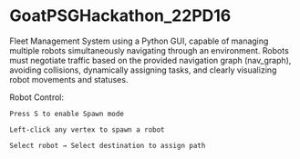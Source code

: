 # GoatPSGHackathon_22PD16
 Fleet Management System using a Python GUI,  capable of managing multiple robots simultaneously navigating through an environment. Robots  must negotiate traffic based on the provided navigation graph (nav_graph), avoiding collisions,  dynamically assigning tasks, and clearly visualizing robot movements and statuses.

Robot Control:
  
    Press S to enable Spawn mode
    
    Left-click any vertex to spawn a robot
    
    Select robot → Select destination to assign path

